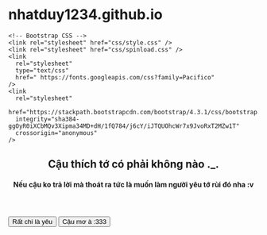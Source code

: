 # nhatduy1234.github.io
<!DOCTYPE html>
<html lang="en">
  <head>
    <title>Crussssh</title>
    <!-- Required meta tags -->
    <meta charset="utf-8" />
    <meta
      name="viewport"
      content="width=device-width, initial-scale=1, shrink-to-fit=no"
    />

    <!-- Bootstrap CSS -->
    <link rel="stylesheet" href="css/style.css" />
    <link rel="stylesheet" href="css/spinload.css" />
    <link
      rel="stylesheet"
      type="text/css"
      href=" https://fonts.googleapis.com/css?family=Pacifico"
    />
    <link
      rel="stylesheet"
      href="https://stackpath.bootstrapcdn.com/bootstrap/4.3.1/css/bootstrap.min.css"
      integrity="sha384-ggOyR0iXCbMQv3Xipma34MD+dH/1fQ784/j6cY/iJTQUOhcWr7x9JvoRxT2MZw1T"
      crossorigin="anonymous"
    />
  </head>
  <body>
    <div class="wrapper">
      <!-- Preloader -->
      <div id="preloader">
        <div class="spinner">
          <div class="rect1"></div>
          <div class="rect2"></div>
          <div class="rect3"></div>
          <div class="rect4"></div>
          <div class="rect5"></div>
        </div>
      </div>
      <div id="bg"></div>
      <div class="content">
        <header>
          <h2 id="text3">Cậu thích tớ có phải không nào ._.</h2>
          <h4 id="text4">
            Nếu cậu ko trả lời mà thoát ra tức là muốn làm người yêu tớ rùi đó nha :v
          </h4>
        </header>
        <button id="yes" type="button" class="btn btn-danger btn-lg">
          Rất chi là yêu
        </button>
        <button id="no" type="button" class="btn btn-info btn-lg">
          Cậu mơ à :333
        </button>
      </div>
    </div>
    <audio src="./sound/sound.mp3" autoplay></audio>
    <!-- Optional JavaScript -->
    <!-- jQuery first, then Popper.js, then Bootstrap JS -->
    <script
      src="https://code.jquery.com/jquery-3.4.1.js"
      integrity="sha256-WpOohJOqMqqyKL9FccASB9O0KwACQJpFTUBLTYOVvVU="
      crossorigin="anonymous"
    ></script>
    <script
      src="https://cdnjs.cloudflare.com/ajax/libs/popper.js/1.14.7/umd/popper.min.js"
      integrity="sha384-UO2eT0CpHqdSJQ6hJty5KVphtPhzWj9WO1clHTMGa3JDZwrnQq4sF86dIHNDz0W1"
      crossorigin="anonymous"
    ></script>
    <script
      src="https://stackpath.bootstrapcdn.com/bootstrap/4.3.1/js/bootstrap.min.js"
      integrity="sha384-JjSmVgyd0p3pXB1rRibZUAYoIIy6OrQ6VrjIEaFf/nJGzIxFDsf4x0xIM+B07jRM"
      crossorigin="anonymous"
    ></script>
    <script src="https://cdn.jsdelivr.net/npm/sweetalert2@9"></script>
    <script src="js/myJs.js"></script>
  </body>
</html>
